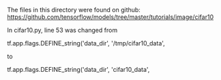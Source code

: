 The files in this directory were found on github:
https://github.com/tensorflow/models/tree/master/tutorials/image/cifar10

In cifar10.py, line 53 was changed from 

tf.app.flags.DEFINE_string('data_dir', '/tmp/cifar10_data',

to 

tf.app.flags.DEFINE_string('data_dir', 'cifar10_data',
